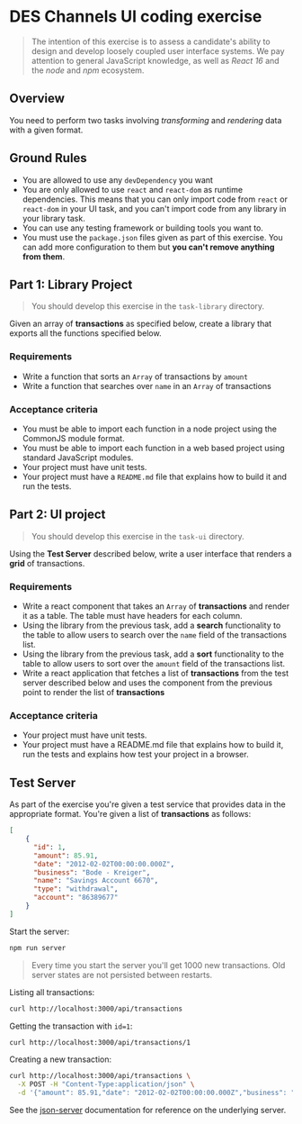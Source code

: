 # DES Channels UI coding exercise

> The intention of this exercise is to assess a candidate's ability to design and develop loosely coupled user interface systems. We pay attention to general JavaScript knowledge, as well as *React 16* and the *node* and *npm* ecosystem.

## Overview

You need to perform two tasks involving _transforming_ and _rendering_ data with a given format.

## Ground Rules

* You are allowed to use any `devDependency` you want
* You are only allowed to use `react` and `react-dom` as runtime dependencies. This means that you can only import code from `react` or `react-dom` in your UI task, and you can't import code from any library in your library task.
* You can use any testing framework or building tools you want to.
* You must use the `package.json` files given as part of this exercise. You can add more configuration to them but **you can't remove anything from them**.

## Part 1: Library Project

> You should develop this exercise  in the `task-library` directory.

Given an array of **transactions** as specified below, create a library that exports all the functions specified below.

### Requirements

* Write a function that sorts an `Array` of transactions by `amount`
* Write a function that searches over `name` in an `Array` of transactions

### Acceptance criteria

* You must be able to import each function in a node project using the CommonJS module format.
* You must be able to import each function in a web based project using standard JavaScript modules.
* Your project must have unit tests.
* Your project must have a `README.md` file that explains how to build it and run the tests.

## Part 2: UI project

> You should develop this exercise  in the `task-ui` directory.

Using the **Test Server** described below, write a user interface that renders a **grid** of transactions.

### Requirements

* Write a react component that takes an `Array` of **transactions** and render it as a table. The table must have headers for each column.
* Using the library from the previous task, add a **search** functionality to the table to allow users to search over the `name` field of the transactions list.
* Using the library from the previous task, add a **sort** functionality to the table to allow users to sort over the `amount` field of the transactions list.
* Write a react application that fetches a list of **transactions** from the test server described below and uses the component from the previous point to render the list of **transactions**

### Acceptance criteria

* Your project must have unit tests.
* Your project must have a README.md file that explains how to build it, run the tests and explains how test your project in a browser.

## Test Server

As part of the exercise you're given a test service that provides data in the appropriate format. You're given a list of **transactions** as follows:

```json
[
    {
      "id": 1,
      "amount": 85.91,
      "date": "2012-02-02T00:00:00.000Z",
      "business": "Bode - Kreiger",
      "name": "Savings Account 6670",
      "type": "withdrawal",
      "account": "86389677"
    }
]
```


Start the server:

```bash
npm run server
```

> Every time you start the server you'll get 1000 new transactions. Old server states are not persisted between restarts.

Listing all transactions:

```bash
curl http://localhost:3000/api/transactions
```

Getting the transaction with `id=1`:

```bash
curl http://localhost:3000/api/transactions/1
```

Creating a new transaction:

```bash
curl http://localhost:3000/api/transactions \
  -X POST -H "Content-Type:application/json" \
  -d '{"amount": 85.91,"date": "2012-02-02T00:00:00.000Z","business": "Bode - Kreiger","name": "Savings Account 6670","type": "withdrawal","account": "86389677"}'
```

See the [json-server](https://github.com/typicode/json-server) documentation for reference on the underlying server.

